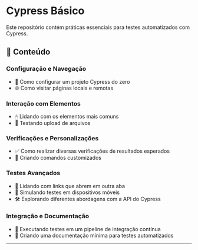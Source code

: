 # Cypress Básico  

Este repositório contém práticas essenciais para testes automatizados com Cypress.  

## 📌 Conteúdo  

### Configuração e Navegação  
- 🔧 Como configurar um projeto Cypress do zero  
- 🌐 Como visitar páginas locais e remotas  

### Interação com Elementos  
- 🖱 Lidando com os elementos mais comuns  
- 📂 Testando upload de arquivos  

### Verificações e Personalizações  
- ✅ Como realizar diversas verificações de resultados esperados  
- 🚀 Criando comandos customizados  

### Testes Avançados  
- 🔗 Lidando com links que abrem em outra aba  
- 📱 Simulando testes em dispositivos móveis  
- 🛠 Explorando diferentes abordagens com a API do Cypress  

### Integração e Documentação  
- 🔄 Executando testes em um pipeline de integração contínua  
- 📝 Criando uma documentação mínima para testes automatizados  



---  

